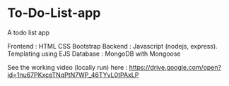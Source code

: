 # To-Do-List-app
A todo list app 

Frontend : HTML CSS Bootstrap
Backend : Javascript (nodejs, express). 
Templating using EJS
Database : MongoDB with Mongoose

See the working video (locally run) here : 
https://drive.google.com/open?id=1nu67PKxceTNqPtN7WP_46TYvL0tPAxLP


